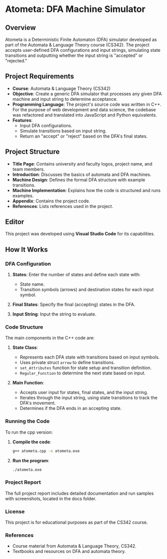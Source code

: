 # Atometa: DFA Machine Simulator

## Overview

Atometa is a Deterministic Finite Automaton (DFA) simulator developed as part of the Automata & Language Theory course (CS342). The project accepts user-defined DFA configurations and input strings, simulating state transitions and outputting whether the input string is "accepted" or "rejected."

## Project Requirements

- **Course**: Automata & Language Theory (CS342)
- **Objective**: Create a generic DFA simulator that processes any given DFA machine and input string to determine acceptance.
- **Programming Language**: The project's source code was written in C++. For the purpose of web development and data science, the codebase was refactored and translated into JavaScript and Python equivalents.
- **Features**:
  - Input DFA configurations.
  - Simulate transitions based on input string.
  - Return an "accept" or "reject" based on the DFA's final states.

## Project Structure

- **Title Page**: Contains university and faculty logos, project name, and team members.
- **Introduction**: Discusses the basics of automata and DFA machines.
- **Machine Design**: Defines the formal DFA structure with example transitions.
- **Machine Implementation**: Explains how the code is structured and runs examples.
- **Appendix**: Contains the project code.
- **References**: Lists references used in the project.

## Editor

This project was developed using **Visual Studio Code** for its capabilities.

## How It Works

### DFA Configuration

1. **States**: Enter the number of states and define each state with:
   - State name.
   - Transition symbols (arrows) and destination states for each input symbol.

2. **Final States**: Specify the final (accepting) states in the DFA.

3. **Input String**: Input the string to evaluate.

### Code Structure

The main components in the C++ code are:

1. **State Class**:
   - Represents each DFA state with transitions based on input symbols.
   - Uses private struct `arrow` to define transitions.
   - `set_Attributes` function for state setup and transition definition.
   - `Regular_Function` to determine the next state based on input.

2. **Main Function**:
   - Accepts user input for states, final states, and the input string.
   - Iterates through the input string, using state transitions to track the DFA's movement.
   - Determines if the DFA ends in an accepting state.

### Running the Code

To run the cpp version:
1. **Compile the code**:
   ```sh
   g++ atometa.cpp -o atometa.exe
   ```

2. **Run the program**:
   ```sh
   ./atometa.exe
   ```

### Project Report
The full project report includes detailed documentation and run samples with screenshots, located in the docs folder.

### License
This project is for educational purposes as part of the CS342 course.

### References
- Course material from Automata & Language Theory, CS342.
- Textbooks and resources on DFA and automata theory.
